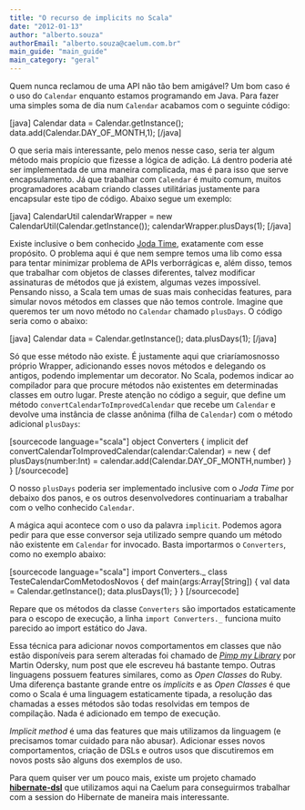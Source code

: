 ```yaml
---
title: "O recurso de implicits no Scala"
date: "2012-01-13"
author: "alberto.souza"
authorEmail: "alberto.souza@caelum.com.br"
main_guide: "main_guide"
main_category: "geral"
---
```


Quem nunca reclamou de uma API não tão bem amigável? Um bom caso é o uso do `Calendar` enquanto estamos programando em Java. Para fazer uma simples soma de dia num `Calendar` acabamos com o seguinte código:

\[java\] Calendar data = Calendar.getInstance(); data.add(Calendar.DAY\_OF\_MONTH,1); \[/java\]

O que seria mais interessante, pelo menos nesse caso, seria ter algum método mais propício que fizesse a lógica de adição. Lá dentro poderia até ser implementada de uma maneira complicada, mas é para isso que serve encapsulamento. Já que trabalhar com `Calendar` é muito comum, muitos programadores acabam criando classes utilitárias justamente para encapsular este tipo de código. Abaixo segue um exemplo:

\[java\] CalendarUtil calendarWrapper = new CalendarUtil(Calendar.getInstance()); calendarWrapper.plusDays(1); \[/java\]

Existe inclusive o bem conhecido [Joda Time](http://joda-time.sourceforge.net/ "joda-time"), exatamente com esse propósito. O problema aqui é que nem sempre temos uma lib como essa para tentar minimizar problema de APIs verborrágicas e, além disso, temos que trabalhar com objetos de classes diferentes, talvez modificar assinaturas de métodos que já existem, algumas vezes impossível. Pensando nisso, a Scala tem umas de suas mais conhecidas features, para simular novos métodos em classes que não temos controle. Imagine que queremos ter um novo método no `Calendar` chamado `plusDays`. O código seria como o abaixo:

\[java\] Calendar data = Calendar.getInstance(); data.plusDays(1); \[/java\]

Só que esse método não existe. É justamente aqui que criaríamosnosso próprio Wrapper, adicionando esses novos métodos e delegando os antigos, podendo implementar um decorator. No Scala, podemos indicar ao compilador para que procure métodos não existentes em determinadas classes em outro lugar. Preste atenção no código a seguir, que define um método `convertCalendarToImprovedCalendar` que recebe um `Calendar` e devolve uma instância de classe anônima (filha de `Calendar`) com o método adicional `plusDays`:

\[sourcecode language="scala"\] object Converters { implicit def convertCalendarToImprovedCalendar(calendar:Calendar) = new { def plusDays(number:Int) = calendar.add(Calendar.DAY\_OF\_MONTH,number) } } \[/sourcecode\]

O nosso `plusDays` poderia ser implementado inclusive com o _Joda Time_ por debaixo dos panos, e os outros desenvolvedores continuariam a trabalhar com o velho conhecido `Calendar`.

A mágica aqui acontece com o uso da palavra `implicit`. Podemos agora pedir para que esse conversor seja utilizado sempre quando um método não existente em `Calendar` for invocado. Basta importarmos o `Converters`, como no exemplo abaixo:

\[sourcecode language="scala"\] import Converters.\_ class TesteCalendarComMetodosNovos { def main(args:Array\[String\]) { val data = Calendar.getInstance(); data.plusDays(1); } } \[/sourcecode\]

Repare que os métodos da classe `Converters` são importados estaticamente para o escopo de execução, a linha `import Converters._` funciona muito parecido ao import estático do Java.

Essa técnica para adicionar novos comportamentos em classes que não estão disponíveis para serem alteradas foi chamado de _[Pimp my Library](http://www.artima.com/weblogs/viewpost.jsp?thread=179766 "pimp my library")_ por Martin Odersky, num post que ele escreveu há bastante tempo. Outras linguagens possuem features similares, como as _Open Classes_ do Ruby. Uma diferença bastante grande entre os _implicits_ e as _Open Classes_ é que como o Scala é uma linguagem estaticamente tipada, a resolução das chamadas a esses métodos são todas resolvidas em tempos de compilação. Nada é adicionado em tempo de execução.

_Implicit method_ é uma das features que mais utilizamos da linguagem (e precisamos tomar cuidado para não abusar). Adicionar esses novos comportamentos, criação de DSLs e outros usos que discutiremos em novos posts são alguns dos exemplos de uso.

Para quem quiser ver um pouco mais, existe um projeto chamado **[hibernate-dsl](https://github.com/caelum/hibernate-query-dsl)** que utilizamos aqui na Caelum para conseguirmos trabalhar com a session do Hibernate de maneira mais interessante.

